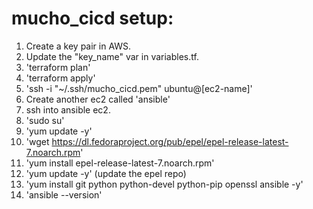 # mucho_cicd setup:

1. Create a key pair in AWS.
2. Update the "key_name" var in variables.tf.
3. 'terraform plan'
4. 'terraform apply'
5. 'ssh -i "~/.ssh/mucho_cicd.pem" ubuntu@[ec2-name]'
6. Create another ec2 called 'ansible'
7. ssh into ansible ec2.
8. 'sudo su'
9. 'yum update -y'
10. 'wget https://dl.fedoraproject.org/pub/epel/epel-release-latest-7.noarch.rpm'
11. 'yum install epel-release-latest-7.noarch.rpm'
12. 'yum update -y' (update the epel repo)
13. 'yum install git python python-devel python-pip openssl ansible -y'
14. 'ansible --version'
